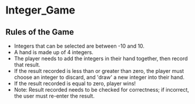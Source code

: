# Integer_Game
## Rules of the Game
- Integers that can be selected are between -10 and 10.
- A hand is made up of 4 integers.
- The player needs to add the integers in their hand together, then record that result. 
- If the result recorded is less than or greater than zero, the player must choose an integer to discard, and 'draw' a new integer into their hand.
- If the result recorded is equal to zero, player wins!
- Note: Result recorded needs to be checked for correctness; if incorrect, the user must re-enter the result.
